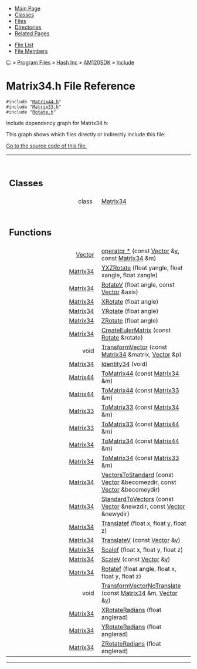 <div class="tabs">

- [Main Page](index.md)
- [Classes](annotated.md)
- <span id="current">[Files](files.md)</span>
- [Directories](dirs.md)
- [Related Pages](pages.md)

</div>

<div class="tabs">

- [File List](files.md)
- [File Members](globals.md)

</div>

<div class="nav">

<a href="dir_C_3A_2F.md" class="el">C:</a> » <a href="dir_C_3A_2FProgram_20Files_2F.md" class="el">Program Files</a> » <a href="dir_C_3A_2FProgram_20Files_2FHash_20Inc_2F.md" class="el">Hash Inc</a> » <a href="dir_C_3A_2FProgram_20Files_2FHash_20Inc_2FAM120SDK_2F.md" class="el">AM120SDK</a> » <a href="dir_C_3A_2FProgram_20Files_2FHash_20Inc_2FAM120SDK_2FInclude_2F.md" class="el">Include</a>

</div>

# Matrix34.h File Reference

`#include "`<a href="Matrix44_8h-source.md" class="el"><code>Matrix44.h</code></a>`"`  
`#include "`<a href="Matrix33_8h-source.md" class="el"><code>Matrix33.h</code></a>`"`  
`#include "`<a href="Rotate_8h-source.md" class="el"><code>Rotate.h</code></a>`"`  

Include dependency graph for Matrix34.h:

<span class="image placeholder" original-image-src="Matrix34_8h__incl.gif" original-image-title="" border="0" usemap="#C:/Program Files/Hash Inc/AM120SDK/Include/Matrix34.h_map"></span>

This graph shows which files directly or indirectly include this file:

<span class="image placeholder" original-image-src="Matrix34_8h__dep__incl.gif" original-image-title="" border="0" usemap="#C:/Program Files/Hash Inc/AM120SDK/Include/Matrix34.hdep_map"></span>

[Go to the source code of this file.](Matrix34_8h-source.md)

<table data-border="0" data-cellpadding="0" data-cellspacing="0">
<colgroup>
<col style="width: 50%" />
<col style="width: 50%" />
</colgroup>
<tbody>
<tr>
<td></td>
<td></td>
</tr>
<tr>
<td colspan="2"><br />
&#10;<h2 id="classes">Classes</h2></td>
</tr>
<tr>
<td class="memItemLeft" style="text-align: right;" data-nowrap="" data-valign="top">class  </td>
<td class="memItemRight" data-valign="bottom"><a href="classMatrix34.md" class="el">Matrix34</a></td>
</tr>
<tr>
<td colspan="2"><br />
&#10;<h2 id="functions">Functions</h2></td>
</tr>
<tr>
<td class="memItemLeft" style="text-align: right;" data-nowrap="" data-valign="top"><a href="classVector.md" class="el">Vector</a> </td>
<td class="memItemRight" data-valign="bottom"><a href="Matrix34_8h.md#840773f9e5364b95d0a623450fa3027e" class="el">operator *</a> (const <a href="classVector.md" class="el">Vector</a> &amp;<a href="structTQAVGouraud.md" class="el">v</a>, const <a href="classMatrix34.md" class="el">Matrix34</a> &amp;m)</td>
</tr>
<tr>
<td class="memItemLeft" style="text-align: right;" data-nowrap="" data-valign="top"><a href="classMatrix34.md" class="el">Matrix34</a> </td>
<td class="memItemRight" data-valign="bottom"><a href="Matrix34_8h.md#53bc1bcf2b063d55351688384d17998b" class="el">YXZRotate</a> (float yangle, float xangle, float zangle)</td>
</tr>
<tr>
<td class="memItemLeft" style="text-align: right;" data-nowrap="" data-valign="top"><a href="classMatrix34.md" class="el">Matrix34</a> </td>
<td class="memItemRight" data-valign="bottom"><a href="Matrix34_8h.md#cc49a8715c21e919bc629b6fdbd486a7" class="el">RotateV</a> (float angle, const <a href="classVector.md" class="el">Vector</a> &amp;axis)</td>
</tr>
<tr>
<td class="memItemLeft" style="text-align: right;" data-nowrap="" data-valign="top"><a href="classMatrix34.md" class="el">Matrix34</a> </td>
<td class="memItemRight" data-valign="bottom"><a href="Matrix34_8h.md#bbce79da2370f9e02fed127f9c4d3c64" class="el">XRotate</a> (float angle)</td>
</tr>
<tr>
<td class="memItemLeft" style="text-align: right;" data-nowrap="" data-valign="top"><a href="classMatrix34.md" class="el">Matrix34</a> </td>
<td class="memItemRight" data-valign="bottom"><a href="Matrix34_8h.md#1308c15d4e6251301d2115f1e2058e55" class="el">YRotate</a> (float angle)</td>
</tr>
<tr>
<td class="memItemLeft" style="text-align: right;" data-nowrap="" data-valign="top"><a href="classMatrix34.md" class="el">Matrix34</a> </td>
<td class="memItemRight" data-valign="bottom"><a href="Matrix34_8h.md#2c944781e9a46e4bdf64db38dfff32fb" class="el">ZRotate</a> (float angle)</td>
</tr>
<tr>
<td class="memItemLeft" style="text-align: right;" data-nowrap="" data-valign="top"><a href="classMatrix34.md" class="el">Matrix34</a> </td>
<td class="memItemRight" data-valign="bottom"><a href="Matrix34_8h.md#f57d590b1c44db757c91c7dd9790ba2e" class="el">CreateEulerMatrix</a> (const <a href="classRotate.md" class="el">Rotate</a> &amp;rotate)</td>
</tr>
<tr>
<td class="memItemLeft" style="text-align: right;" data-nowrap="" data-valign="top">void </td>
<td class="memItemRight" data-valign="bottom"><a href="Matrix34_8h.md#3f6d2e3ea3f27d02aa95c019e94840f9" class="el">TransformVector</a> (const <a href="classMatrix34.md" class="el">Matrix34</a> &amp;matrix, <a href="classVector.md" class="el">Vector</a> &amp;p)</td>
</tr>
<tr>
<td class="memItemLeft" style="text-align: right;" data-nowrap="" data-valign="top"><a href="classMatrix34.md" class="el">Matrix34</a> </td>
<td class="memItemRight" data-valign="bottom"><a href="Matrix34_8h.md#a9e9d4b367969631692f3073684568ac" class="el">Identity34</a> (void)</td>
</tr>
<tr>
<td class="memItemLeft" style="text-align: right;" data-nowrap="" data-valign="top"><a href="classMatrix44.md" class="el">Matrix44</a> </td>
<td class="memItemRight" data-valign="bottom"><a href="Matrix34_8h.md#1f67edc0a5af6e7b22daea08712d44d6" class="el">ToMatrix44</a> (const <a href="classMatrix34.md" class="el">Matrix34</a> &amp;m)</td>
</tr>
<tr>
<td class="memItemLeft" style="text-align: right;" data-nowrap="" data-valign="top"><a href="classMatrix44.md" class="el">Matrix44</a> </td>
<td class="memItemRight" data-valign="bottom"><a href="Matrix34_8h.md#c64f1bdcb8c4bdc1751f08c185369751" class="el">ToMatrix44</a> (const <a href="classMatrix33.md" class="el">Matrix33</a> &amp;m)</td>
</tr>
<tr>
<td class="memItemLeft" style="text-align: right;" data-nowrap="" data-valign="top"><a href="classMatrix33.md" class="el">Matrix33</a> </td>
<td class="memItemRight" data-valign="bottom"><a href="Matrix34_8h.md#593ddd99bc0c69f4c8d8d32a394d2e76" class="el">ToMatrix33</a> (const <a href="classMatrix34.md" class="el">Matrix34</a> &amp;m)</td>
</tr>
<tr>
<td class="memItemLeft" style="text-align: right;" data-nowrap="" data-valign="top"><a href="classMatrix33.md" class="el">Matrix33</a> </td>
<td class="memItemRight" data-valign="bottom"><a href="Matrix34_8h.md#c93fe4af36147fe6a797312f81e764f5" class="el">ToMatrix33</a> (const <a href="classMatrix44.md" class="el">Matrix44</a> &amp;m)</td>
</tr>
<tr>
<td class="memItemLeft" style="text-align: right;" data-nowrap="" data-valign="top"><a href="classMatrix34.md" class="el">Matrix34</a> </td>
<td class="memItemRight" data-valign="bottom"><a href="Matrix34_8h.md#0d513a874dfb689f1a0f6cd2af63ddcd" class="el">ToMatrix34</a> (const <a href="classMatrix44.md" class="el">Matrix44</a> &amp;m)</td>
</tr>
<tr>
<td class="memItemLeft" style="text-align: right;" data-nowrap="" data-valign="top"><a href="classMatrix34.md" class="el">Matrix34</a> </td>
<td class="memItemRight" data-valign="bottom"><a href="Matrix34_8h.md#c4b1ff6e9c551581f4feed6eff7c7079" class="el">ToMatrix34</a> (const <a href="classMatrix33.md" class="el">Matrix33</a> &amp;m)</td>
</tr>
<tr>
<td class="memItemLeft" style="text-align: right;" data-nowrap="" data-valign="top"><a href="classMatrix34.md" class="el">Matrix34</a> </td>
<td class="memItemRight" data-valign="bottom"><a href="Matrix34_8h.md#3e7e34ea827694cc86db2598b7a5fdcd" class="el">VectorsToStandard</a> (const <a href="classVector.md" class="el">Vector</a> &amp;becomezdir, const <a href="classVector.md" class="el">Vector</a> &amp;becomeydir)</td>
</tr>
<tr>
<td class="memItemLeft" style="text-align: right;" data-nowrap="" data-valign="top"><a href="classMatrix34.md" class="el">Matrix34</a> </td>
<td class="memItemRight" data-valign="bottom"><a href="Matrix34_8h.md#ac7d11f3570f7c43f6029349705ab9f1" class="el">StandardToVectors</a> (const <a href="classVector.md" class="el">Vector</a> &amp;newzdir, const <a href="classVector.md" class="el">Vector</a> &amp;newydir)</td>
</tr>
<tr>
<td class="memItemLeft" style="text-align: right;" data-nowrap="" data-valign="top"><a href="classMatrix34.md" class="el">Matrix34</a> </td>
<td class="memItemRight" data-valign="bottom"><a href="Matrix34_8h.md#d2f1ab41a7ee2044dfc0b016d7f62075" class="el">Translatef</a> (float x, float y, float z)</td>
</tr>
<tr>
<td class="memItemLeft" style="text-align: right;" data-nowrap="" data-valign="top"><a href="classMatrix34.md" class="el">Matrix34</a> </td>
<td class="memItemRight" data-valign="bottom"><a href="Matrix34_8h.md#d2d3a3c8450ced346e378811824bd194" class="el">TranslateV</a> (const <a href="classVector.md" class="el">Vector</a> &amp;<a href="structTQAVGouraud.md" class="el">v</a>)</td>
</tr>
<tr>
<td class="memItemLeft" style="text-align: right;" data-nowrap="" data-valign="top"><a href="classMatrix34.md" class="el">Matrix34</a> </td>
<td class="memItemRight" data-valign="bottom"><a href="Matrix34_8h.md#85ad183cd6e45377da219513d7ac2487" class="el">Scalef</a> (float x, float y, float z)</td>
</tr>
<tr>
<td class="memItemLeft" style="text-align: right;" data-nowrap="" data-valign="top"><a href="classMatrix34.md" class="el">Matrix34</a> </td>
<td class="memItemRight" data-valign="bottom"><a href="Matrix34_8h.md#90daeb8672a3c3f34ac377f3b0474d7d" class="el">ScaleV</a> (const <a href="classVector.md" class="el">Vector</a> &amp;<a href="structTQAVGouraud.md" class="el">v</a>)</td>
</tr>
<tr>
<td class="memItemLeft" style="text-align: right;" data-nowrap="" data-valign="top"><a href="classMatrix34.md" class="el">Matrix34</a> </td>
<td class="memItemRight" data-valign="bottom"><a href="Matrix34_8h.md#6d9ecae044b2f972995de8fdec41e29f" class="el">Rotatef</a> (float angle, float x, float y, float z)</td>
</tr>
<tr>
<td class="memItemLeft" style="text-align: right;" data-nowrap="" data-valign="top">void </td>
<td class="memItemRight" data-valign="bottom"><a href="Matrix34_8h.md#78a6ec4b4452a9f66bf15500bca8ba12" class="el">TransformVectorNoTranslate</a> (const <a href="classMatrix34.md" class="el">Matrix34</a> &amp;m, <a href="classVector.md" class="el">Vector</a> &amp;<a href="structTQAVGouraud.md" class="el">v</a>)</td>
</tr>
<tr>
<td class="memItemLeft" style="text-align: right;" data-nowrap="" data-valign="top"><a href="classMatrix34.md" class="el">Matrix34</a> </td>
<td class="memItemRight" data-valign="bottom"><a href="Matrix34_8h.md#0e8a14e7048a862f4a3905a9e7fe0283" class="el">XRotateRadians</a> (float anglerad)</td>
</tr>
<tr>
<td class="memItemLeft" style="text-align: right;" data-nowrap="" data-valign="top"><a href="classMatrix34.md" class="el">Matrix34</a> </td>
<td class="memItemRight" data-valign="bottom"><a href="Matrix34_8h.md#6c24d2cf7d82e6cedc87fd9049cf717a" class="el">YRotateRadians</a> (float anglerad)</td>
</tr>
<tr>
<td class="memItemLeft" style="text-align: right;" data-nowrap="" data-valign="top"><a href="classMatrix34.md" class="el">Matrix34</a> </td>
<td class="memItemRight" data-valign="bottom"><a href="Matrix34_8h.md#f6f959eb3a4f086ed4191637171b32e3" class="el">ZRotateRadians</a> (float anglerad)</td>
</tr>
</tbody>
</table>

------------------------------------------------------------------------

